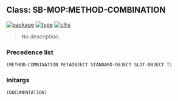 ## Class: SB-MOP:METHOD-COMBINATION
[![package](https://img.shields.io/badge/Package-SB--MOP-5f9ea0.svg?style=social&colorA=999999)](../) [![type](https://img.shields.io/badge/Type-Class-5f9ea0.svg?style=social&colorA=999999)](../#class) [![clhs](https://img.shields.io/badge/CLHS-METHOD--COMBINATION-5f9ea0.svg?style=social&colorA=999999)](http://www.lispworks.com/documentation/HyperSpec/Body/a_method.htm) 

> No description.

### Precedence list
```
(METHOD-COMBINATION METAOBJECT STANDARD-OBJECT SLOT-OBJECT T)
```
### Initargs
```
(DOCUMENTATION)
```
